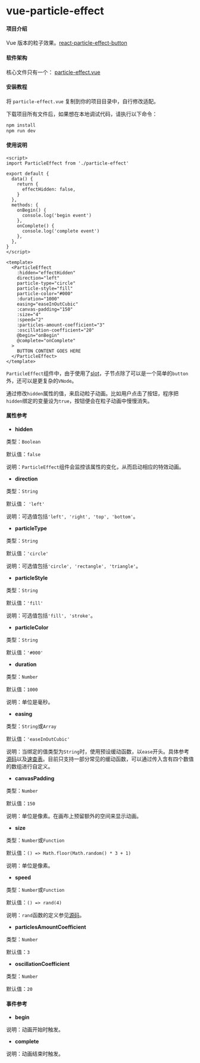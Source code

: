 # vue-particle-effect 


#### 项目介绍

Vue 版本的粒子效果。[react-particle-effect-button](https://github.com/zzckano/VueButtons) 


#### 软件架构

核心文件只有一个： [particle-effect.vue](https://github.com/zzckano/VueButtons/blob/master/src/particle-effect.vue)


#### 安装教程

将 `particle-effect.vue` 复制到你的项目目录中，自行修改适配。

下载项目所有文件后，如果想在本地调试代码，请执行以下命令：

```bash
npm install
npm run dev
```


#### 使用说明

```vue
<script>
import ParticleEffect from './particle-effect'

export default {
  data() {
    return {
      effectHidden: false,
    }
  },
  methods: {
    onBegin() {
      console.log('begin event')
    },
    onComplete() {
      console.log('complete event')
    },
  },
}
</script>

<template>
  <ParticleEffect
    :hidden="effectHidden"
    direction="left"
    particle-type="circle"
    particle-style="fill"
    particle-color="#000"
    :duration="1000"
    easing="easeInOutCubic"
    :canvas-padding="150"
    :size="4"
    :speed="2"
    :particles-amount-coefficient="3"
    :oscillation-coefficient="20"
    @begin="onBegin"
    @complete="onComplete"
  >
    BUTTON CONTENT GOES HERE
  </ParticleEffect>
</template>
```

`ParticleEffect`组件中，由于使用了[slot](https://gitee.com/pxp/vue-particle-effect/blob/ｍａｉｎ/src/particle-effect.vue#L558)，子节点除了可以是一个简单的`button`外，还可以是更复杂的`VNode`。

通过修改`hidden`属性的值，来启动粒子动画。比如用户点击了按钮，程序把`hidden`绑定的变量设为`true`，按钮便会在粒子动画中慢慢消失。


#### 属性参考

-  **hidden** 

类型：`Boolean`

默认值：`false`

说明：`ParticleEffect`组件会监控该属性的变化，从而启动相应的特效动画。

-  **direction** 

类型：`String`

默认值： `'left'`

说明：可选值包括`'left', 'right', 'top', 'bottom'`。

-  **particleType** 

类型：`String`

默认值：`'circle'`

说明：可选值包括`'circle', 'rectangle', 'triangle'`。

-  **particleStyle** 

类型：`String`

默认值：`'fill'`

说明：可选值包括`'fill', 'stroke'`。

-  **particleColor** 

类型：`String`

默认值：`'#000'`

-  **duration** 

类型：`Number`

默认值：`1000`

说明：单位是毫秒。

-  **easing** 

类型：`String`或`Array`

默认值：`'easeInOutCubic'`

说明：当绑定的值类型为`String`时，使用预设缓动函数，以`ease`开头。具体参考[源码](https://gitee.com/pxp/vue-particle-effect/blob/ｍａｉｎ/src/particle-effect.vue#L114)以及[速查表](https://easings.net)。目前只支持一部分常见的缓动函数，可以通过传入含有四个数值的数组进行自定义。

-  **canvasPadding** 

类型：`Number`

默认值：`150`

说明：单位是像素。在画布上预留额外的空间来显示动画。

-  **size** 

类型：`Number`或`Function`

默认值：`() => Math.floor(Math.random() * 3 + 1)`

说明：单位是像素。

-  **speed** 

类型：`Number`或`Function`

默认值：`() => rand(4)`

说明：`rand`函数的定义参见[源码](https://gitee.com/pxp/vue-particle-effect/blob/ｍａｉｎ/src/particle-effect.vue#L172)。

-  **particlesAmountCoefficient** 

类型：`Number`

默认值：`3`

-  **oscillationCoefficient** 

类型：`Number`

默认值：`20`


#### 事件参考

- **begin**

说明：动画开始时触发。

- **complete**

说明：动画结束时触发。
